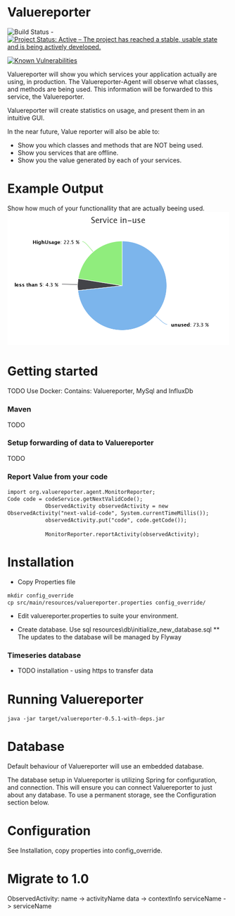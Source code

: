 Valuereporter
=============

![Build Status](https://jenkins.capraconsulting.no/buildStatus/icon?job=Cantara-Valuereporter) - [![Project Status: Active – The project has reached a stable, usable state and is being actively developed.](http://www.repostatus.org/badges/latest/active.svg)](http://www.repostatus.org/#active) 

[![Known Vulnerabilities](https://snyk.io/test/github/Cantara/Valuereporter/badge.svg)](https://snyk.io/test/github/Cantara/Valuereporter)


Valuereporter will show you which services your application actually are using, in production.
The Valuereporter-Agent will observe what classes, and methods are being used. This information
will be forwarded to this service, the Valuereporter.

Valuereporter will create statistics on usage, and present them in an intuitive GUI.

In the near future, Value reporter will also be able to:
- Show you which classes and methods that are NOT being used.
- Show you services that are offline.
- Show you the value generated by each of your services.

Example Output
===================

Show how much of your functionallity that are actually beeing used.
![Functionallity Usage](./doc/images/usage-of-new-service.png "Functionallity Usage")

Getting started
===================

TODO Use Docker: 
Contains: Valuereporter, MySql and InfluxDb

### Maven

TODO 

### Setup forwarding of data to Valuereporter

TODO

### Report Value from your code
``` 
import org.valuereporter.agent.MonitorReporter;
Code code = codeService.getNextValidCode();
            ObservedActivity observedActivity = new ObservedActivity("next-valid-code", System.currentTimeMillis());
            observedActivity.put("code", code.getCode());

            MonitorReporter.reportActivity(observedActivity);
```

Installation
===================

* Copy Properties file
```
mkdir config_override
cp src/main/resources/valuereporter.properties config_override/
```
* Edit valuereporter.properties to suite your environment.

* Create database. Use sql resources\db\initialize_new_database.sql
** The updates to the database will be managed by Flyway

### Timeseries database

* TODO installation - using https to transfer data




Running Valuereporter
===================

```
java -jar target/valuereporter-0.5.1-with-deps.jar
```

Database
===================

Default behaviour of Valuereporter will use an embedded database.

The database setup in Valuereporter is utilizing Spring for configuration, and connection.
This will ensure you can connect Valuereporter to just about any database.
To use a permanent storage, see the Configuration section below.

Configuration
===================

See Installation, copy properties into config_override.


# Migrate to 1.0

ObservedActivity:
name -> activityName
data -> contextInfo
serviceName -> serviceName
